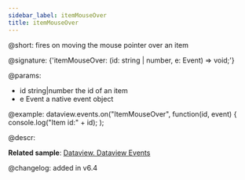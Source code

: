 ```yaml
---
sidebar_label: itemMouseOver
title: itemMouseOver
---          
```


@short: fires on moving the mouse pointer over an item 

@signature: {'itemMouseOver: (id: string | number, e: Event) => void;'}

@params:
- id 	string|number 		the id of an item
- e 	Event 				a native event object

@example:
dataview.events.on("ItemMouseOver", function(id, event) {
    console.log("Item id:" + id);
);

@descr:

**Related sample**: [Dataview. Dataview Events](https://snippet.dhtmlx.com/2d74uyoh)

@changelog: added in v6.4
